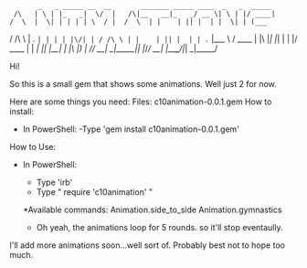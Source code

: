            _   _ _____ __  __       _______ _____ ____  _   _  _____ 
     /\   | \ | |_   _|  \/  |   /\|__   __|_   _/ __ \| \ | |/ ____|
    /  \  |  \| | | | | \  / |  /  \  | |    | || |  | |  \| | (___  
   / /\ \ | . ` | | | | |\/| | / /\ \ | |    | || |  | | . ` |\___ \ 
  / ____ \| |\  |_| |_| |  | |/ ____ \| |   _| || |__| | |\  |____) |
 /_/    \_\_| \_|_____|_|  |_/_/    \_\_|  |_____\____/|_| \_|_____/ 
                                                                     
                                                                     
Hi!

So this is a small gem that shows some animations. Well just 2 for now.

Here are some things you need:
 Files:
   c10animation-0.0.1.gem
How to install:
 - In PowerShell:
   -Type 'gem install c10animation-0.0.1.gem'


How to Use:
 - In PowerShell:
   - Type 'irb'
   - Type " require 'c10animation' "
	
	*Available commands:
		Animation.side_to_side
		Animation.gymnastics
	

	* Oh yeah, the animations loop for 5 rounds. so it'll stop eventaully.

I'll add more animations soon...well sort of. Probably best not to hope too much.





